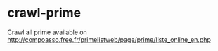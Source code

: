 # crawl-prime
Crawl all prime available on http://compoasso.free.fr/primelistweb/page/prime/liste_online_en.php

